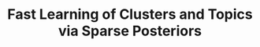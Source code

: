 ---
arxiv: 1609.07521v1
authors:
- firstname: Michael C.
  institute: Brown University
  lastname: Hughes
- firstname: Erik B.
  institute: Brown University
  lastname: Sudderth
layout: refuses
section: pre
title: Fast Learning of Clusters and Topics via Sparse Posteriors
---